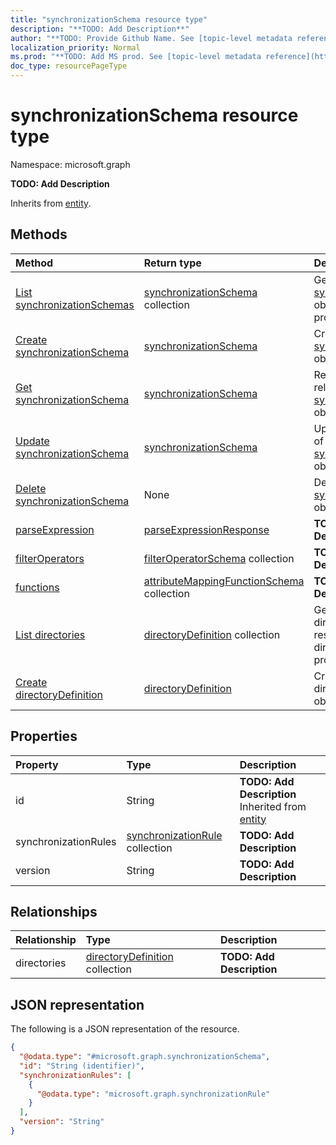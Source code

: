 ```yaml
---
title: "synchronizationSchema resource type"
description: "**TODO: Add Description**"
author: "**TODO: Provide Github Name. See [topic-level metadata reference](https://msgo.azurewebsites.net/add/document/guidelines/metadata.html#topic-level-metadata)**"
localization_priority: Normal
ms.prod: "**TODO: Add MS prod. See [topic-level metadata reference](https://msgo.azurewebsites.net/add/document/guidelines/metadata.html#topic-level-metadata)**"
doc_type: resourcePageType
---
```


# synchronizationSchema resource type

Namespace: microsoft.graph



**TODO: Add Description**


Inherits from [entity](../resources/entity.md).

## Methods
|Method|Return type|Description|
|:---|:---|:---|
|[List synchronizationSchemas](../api/synchronizationschema-list.md)|[synchronizationSchema](../resources/synchronizationschema.md) collection|Get a list of the [synchronizationSchema](../resources/synchronizationschema.md) objects and their properties.|
|[Create synchronizationSchema](../api/synchronizationschema-create.md)|[synchronizationSchema](../resources/synchronizationschema.md)|Create a new [synchronizationSchema](../resources/synchronizationschema.md) object.|
|[Get synchronizationSchema](../api/synchronizationschema-get.md)|[synchronizationSchema](../resources/synchronizationschema.md)|Read the properties and relationships of a [synchronizationSchema](../resources/synchronizationschema.md) object.|
|[Update synchronizationSchema](../api/synchronizationschema-update.md)|[synchronizationSchema](../resources/synchronizationschema.md)|Update the properties of a [synchronizationSchema](../resources/synchronizationschema.md) object.|
|[Delete synchronizationSchema](../api/synchronizationschema-delete.md)|None|Deletes a [synchronizationSchema](../resources/synchronizationschema.md) object.|
|[parseExpression](../api/synchronizationschema-parseexpression.md)|[parseExpressionResponse](../resources/parseexpressionresponse.md)|**TODO: Add Description**|
|[filterOperators](../api/synchronizationschema-filteroperators.md)|[filterOperatorSchema](../resources/filteroperatorschema.md) collection|**TODO: Add Description**|
|[functions](../api/synchronizationschema-functions.md)|[attributeMappingFunctionSchema](../resources/attributemappingfunctionschema.md) collection|**TODO: Add Description**|
|[List directories](../api/synchronizationschema-list-directories.md)|[directoryDefinition](../resources/directorydefinition.md) collection|Get the directoryDefinition resources from the directories navigation property.|
|[Create directoryDefinition](../api/synchronizationschema-post-directories.md)|[directoryDefinition](../resources/directorydefinition.md)|Create a new directoryDefinition object.|

## Properties
|Property|Type|Description|
|:---|:---|:---|
|id|String|**TODO: Add Description** Inherited from [entity](../resources/entity.md)|
|synchronizationRules|[synchronizationRule](../resources/synchronizationrule.md) collection|**TODO: Add Description**|
|version|String|**TODO: Add Description**|

## Relationships
|Relationship|Type|Description|
|:---|:---|:---|
|directories|[directoryDefinition](../resources/directorydefinition.md) collection|**TODO: Add Description**|

## JSON representation
The following is a JSON representation of the resource.
<!-- {
  "blockType": "resource",
  "keyProperty": "id",
  "@odata.type": "microsoft.graph.synchronizationSchema",
  "baseType": "microsoft.graph.entity",
  "openType": false
}
-->
``` json
{
  "@odata.type": "#microsoft.graph.synchronizationSchema",
  "id": "String (identifier)",
  "synchronizationRules": [
    {
      "@odata.type": "microsoft.graph.synchronizationRule"
    }
  ],
  "version": "String"
}
```

